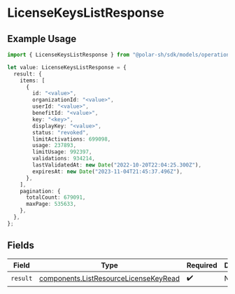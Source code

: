 # LicenseKeysListResponse

## Example Usage

```typescript
import { LicenseKeysListResponse } from "@polar-sh/sdk/models/operations";

let value: LicenseKeysListResponse = {
  result: {
    items: [
      {
        id: "<value>",
        organizationId: "<value>",
        userId: "<value>",
        benefitId: "<value>",
        key: "<key>",
        displayKey: "<value>",
        status: "revoked",
        limitActivations: 699098,
        usage: 237893,
        limitUsage: 992397,
        validations: 934214,
        lastValidatedAt: new Date("2022-10-20T22:04:25.300Z"),
        expiresAt: new Date("2023-11-04T21:45:37.496Z"),
      },
    ],
    pagination: {
      totalCount: 679091,
      maxPage: 535633,
    },
  },
};
```

## Fields

| Field                                                                                          | Type                                                                                           | Required                                                                                       | Description                                                                                    |
| ---------------------------------------------------------------------------------------------- | ---------------------------------------------------------------------------------------------- | ---------------------------------------------------------------------------------------------- | ---------------------------------------------------------------------------------------------- |
| `result`                                                                                       | [components.ListResourceLicenseKeyRead](../../models/components/listresourcelicensekeyread.md) | :heavy_check_mark:                                                                             | N/A                                                                                            |